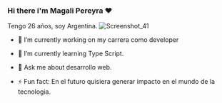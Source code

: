 ### Hi there i'm Magali Pereyra ❤️
Tengo 26 años, soy Argentina.
![Screenshot_41](https://github.com/Magali18/Magali18/assets/98051334/22218377-0a54-44e8-848e-e31b492e3f1e)

- 🔭 I’m currently working on my carrera como developer
- 🌱 I’m currently learning Type Script.
- 💬 Ask me about desarrollo web.


- ⚡ Fun fact: En el futuro quisiera generar impacto en el mundo de la tecnologia.

